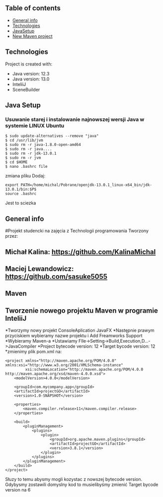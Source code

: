 ## Table of contents
* [General info](#general-info)
* [Technologies](#technologies)
* [JavaSetup](#setup)
* [New Maven project](#Maven)
	
## Technologies
Project is created with:
* Java version: 12.3
* Java version: 13.0
* InteliiJ
* SceneBuilder
	
## Java Setup
### Usuwanie starej i instalowanie najnowszej wersji Java w systemie LINUX Ubuntu

```
$ sudo update-alternatives --remove "java"
$ cd /usr/lib/jvm
$ sudo rm -r java-1.8.0-open-amd64
$ sudo rm -r java....
$ sudo rm -r jdk-13.0.1
$ sudo rm -r jvm
$ cd $HOME
$ nano .bashrc file
```
zmiana pliku
Dodaj: 
```
export PATH=/home/michal/Pobrane/openjdk-13.0.1_linux-x64_bin/jdk-13.0.1/bin:$P$
source .bashrc
```
Jest to sciezka

## General info
#Projekt studencki na zajęcia z Technologii programowania
Tworzony przez:
## Michał Kalina: 	https://github.com/KalinaMichal
## Maciej Lewandowicz:	https://github.com/sasuke5055


## Maven
## Tworzenie nowego projektu Maven w programie InteliiJ

*Tworzymy nowy projekt ConsoleAplication JavaFX
*Następnie prawym przyciskiem wybieramy nazwe projektu i Add Freamworks Support
*Wybieramy Maven-a
*Ustawiamy FIle->Setting->Build,Execution,D...->JavaCompiler
*Project bytecode version: 12
*Target bycode version: 12
*zmienimy plik pom.xml na:
```
<project xmlns="http://maven.apache.org/POM/4.0.0" xmlns:xsi="http://www.w3.org/2001/XMLSchema-instance"
         xsi:schemaLocation="http://maven.apache.org/POM/4.0.0 http://maven.apache.org/xsd/maven-4.0.0.xsd">
    <modelVersion>4.0.0</modelVersion>

    <groupId>com.mycompany.app</groupId>
    <artifactId>projectGO</artifactId>
    <version>1.0-SNAPSHOT</version>

    <properties>
        <maven.compiler.release>11</maven.compiler.release>
    </properties>

    <build>
        <pluginManagement>
            <plugins>
                <plugin>
                    <groupId>org.apache.maven.plugins</groupId>
                    <artifactId>projectGO</artifactId>
                    <version>3.8.1</version>
                </plugin>
            </plugins>
        </pluginManagement>
    </build>
</project>
```

Słuzy to temu abysmy mogli kozystac z nowszej bytecode version. Gdybysmy zostawili domyslny kod to musielibyśmy zmienić Target bycode version na 6 

